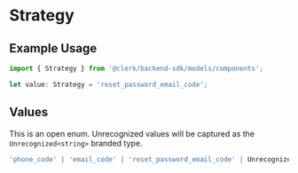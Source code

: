 # Strategy

## Example Usage

```typescript
import { Strategy } from '@clerk/backend-sdk/models/components';

let value: Strategy = 'reset_password_email_code';
```

## Values

This is an open enum. Unrecognized values will be captured as the `Unrecognized<string>` branded type.

```typescript
'phone_code' | 'email_code' | 'reset_password_email_code' | Unrecognized<string>;
```
